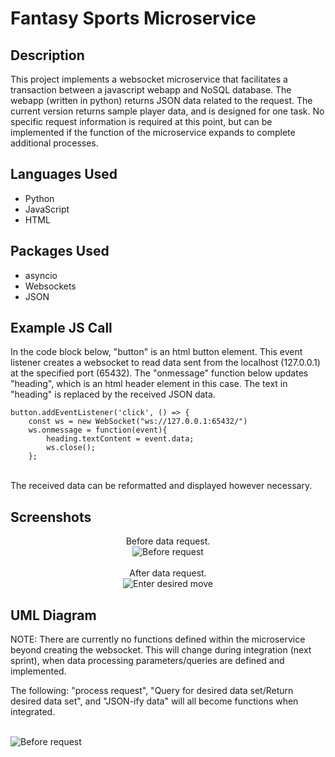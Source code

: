 <h1>Fantasy Sports Microservice</h1>

<h2>Description</h2>
This project implements a websocket microservice that facilitates a transaction between a javascript webapp and NoSQL database. The webapp (written in python) returns JSON data related to the request. The current version returns sample player data, and is
designed for one task. No specific request information is required at this point, but can be implemented if the function of the microservice expands to complete additional processes.
<br />

<h2>Languages Used</h2>
<ul>
  <li>Python</li>
  <li>JavaScript</li>
  <li>HTML</li>
</ul>

<h2>Packages Used</h2>
<ul>
  <li>asyncio</li>
  <li>Websockets</li>
  <li>JSON</li>
</ul>

<h2>Example JS Call</h2>
<p>
  In the code block below, "button" is an html button element. This event listener creates a websocket to read data sent from the localhost (127.0.0.1) at the specified port (65432).
  The "onmessage" function below updates "heading", which is an html header element in this case. The text in "heading" is replaced by the received JSON data.
</p>
<code>button.addEventListener('click', () => {
    const ws = new WebSocket("ws://127.0.0.1:65432/")
    ws.onmessage = function(event){
        heading.textContent = event.data;
        ws.close();
    };
</code>
<br />
<p>
  The received data can be reformatted and displayed however necessary.
</p>

<h2>Screenshots</h2>

<p align="center">
Before data request. <br/>
<img src="https://imgur.com/YEU6U8J.png" alt="Before request"/>
<br />
<br />
After data request.
<br/>
<img src="https://imgur.com/2pWZi5H.png" alt="Enter desired move"/>
<br />

<h2>UML Diagram</h2>
<p>
NOTE: There are currently no functions defined within the microservice beyond creating the websocket. This will change during integration (next sprint), when data processing parameters/queries are defined and implemented.
</p>
<p>
The following: "process request", "Query for desired data set/Return desired data set", and "JSON-ify data" will all become functions when integrated.
</p>
<br/>
<img src="https://imgur.com/4fVJQYm.png" alt="Before request"/>
<br />
